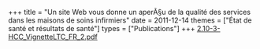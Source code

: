 +++
title = "Un site Web vous donne un aperÃ§u de la qualité des services dans les maisons de soins infirmiers"
date = 2011-12-14
themes = ["État de santé et résultats de santé"]
types = ["Publications"]
+++
[2.10-3-HCC\_VignetteLTC\_FR\_2.pdf](/files/2.10-3-HCC_VignetteLTC_FR_2.pdf)
